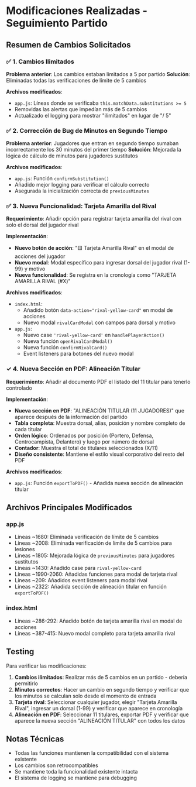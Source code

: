 # Modificaciones Realizadas - Seguimiento Partido

## Resumen de Cambios Solicitados

### ✅ 1. Cambios Ilimitados
**Problema anterior**: Los cambios estaban limitados a 5 por partido
**Solución**: Eliminadas todas las verificaciones de límite de 5 cambios

**Archivos modificados**:
- `app.js`: Líneas donde se verificaba `this.matchData.substitutions >= 5`
- Removidas las alertas que impedían más de 5 cambios
- Actualizado el logging para mostrar "ilimitados" en lugar de "/ 5"

### ✅ 2. Corrección de Bug de Minutos en Segundo Tiempo
**Problema anterior**: Jugadores que entran en segundo tiempo sumaban incorrectamente los 30 minutos del primer tiempo
**Solución**: Mejorada la lógica de cálculo de minutos para jugadores sustitutos

**Archivos modificados**:
- `app.js`: Función `confirmSubstitution()` 
- Añadido mejor logging para verificar el cálculo correcto
- Asegurada la inicialización correcta de `previousMinutes`

### ✅ 3. Nueva Funcionalidad: Tarjeta Amarilla del Rival
**Requerimiento**: Añadir opción para registrar tarjeta amarilla del rival con solo el dorsal del jugador rival

**Implementación**:
- **Nuevo botón de acción**: "🟨 Tarjeta Amarilla Rival" en el modal de acciones del jugador
- **Nuevo modal**: Modal específico para ingresar dorsal del jugador rival (1-99) y motivo
- **Nueva funcionalidad**: Se registra en la cronología como "TARJETA AMARILLA RIVAL (#X)"

**Archivos modificados**:
- `index.html`: 
  - Añadido botón `data-action="rival-yellow-card"` en modal de acciones
  - Nuevo modal `rivalCardModal` con campos para dorsal y motivo
- `app.js`:
  - Nuevo case `'rival-yellow-card'` en `handlePlayerAction()`
  - Nueva función `openRivalCardModal()`
  - Nueva función `confirmRivalCard()`
  - Event listeners para botones del nuevo modal

### ✓ 4. Nueva Sección en PDF: Alineación Titular
**Requerimiento**: Añadir al documento PDF el listado del 11 titular para tenerlo controlado

**Implementación**:
- **Nueva sección en PDF**: "ALINEACIÓN TITULAR (11 JUGADORES)" que aparece después de la información del partido
- **Tabla completa**: Muestra dorsal, alias, posición y nombre completo de cada titular
- **Orden lógico**: Ordenados por posición (Portero, Defensa, Centrocampista, Delantero) y luego por número de dorsal
- **Contador**: Muestra el total de titulares seleccionados (X/11)
- **Diseño consistente**: Mantiene el estilo visual corporativo del resto del PDF

**Archivos modificados**:
- `app.js`: Función `exportToPDF()` - Añadida nueva sección de alineación titular

## Archivos Principales Modificados

### app.js
- Líneas ~1680: Eliminada verificación de límite de 5 cambios
- Líneas ~2008: Eliminada verificación de límite de 5 cambios para lesiones
- Líneas ~1805: Mejorada lógica de `previousMinutes` para jugadores sustitutos
- Líneas ~1430: Añadido case para `rival-yellow-card`
- Líneas ~1990-2060: Añadidas funciones para modal de tarjeta rival
- Líneas ~209: Añadidos event listeners para modal rival
- Líneas ~2322: Añadida sección de alineación titular en función `exportToPDF()`

### index.html
- Líneas ~286-292: Añadido botón de tarjeta amarilla rival en modal de acciones
- Líneas ~387-415: Nuevo modal completo para tarjeta amarilla rival

## Testing

Para verificar las modificaciones:

1. **Cambios ilimitados**: Realizar más de 5 cambios en un partido - debería permitirlo
2. **Minutos correctos**: Hacer un cambio en segundo tiempo y verificar que los minutos se calculan solo desde el momento de entrada
3. **Tarjeta rival**: Seleccionar cualquier jugador, elegir "Tarjeta Amarilla Rival", ingresar un dorsal (1-99) y verificar que aparece en cronología
4. **Alineación en PDF**: Seleccionar 11 titulares, exportar PDF y verificar que aparece la nueva sección "ALINEACIÓN TITULAR" con todos los datos

## Notas Técnicas

- Todas las funciones mantienen la compatibilidad con el sistema existente
- Los cambios son retrocompatibles
- Se mantiene toda la funcionalidad existente intacta
- El sistema de logging se mantiene para debugging
